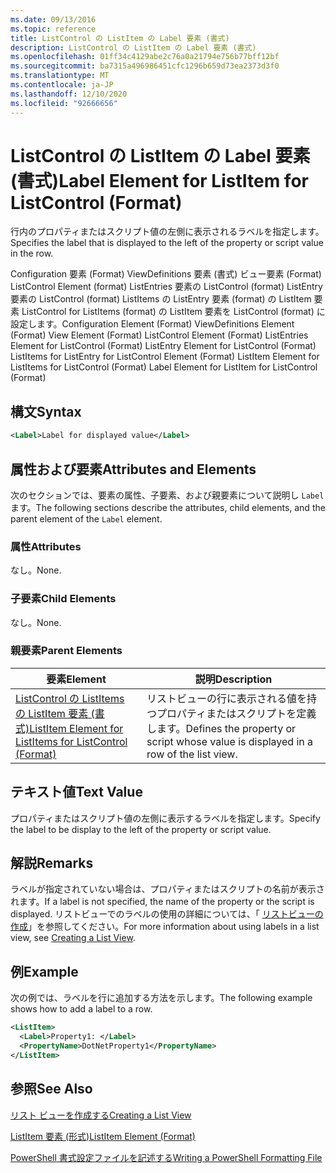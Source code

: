 ```yaml
---
ms.date: 09/13/2016
ms.topic: reference
title: ListControl の ListItem の Label 要素 (書式)
description: ListControl の ListItem の Label 要素 (書式)
ms.openlocfilehash: 01ff34c4129abe2c76a0a21794e756b77bff12bf
ms.sourcegitcommit: ba7315a496986451cfc1296b659d73ea2373d3f0
ms.translationtype: MT
ms.contentlocale: ja-JP
ms.lasthandoff: 12/10/2020
ms.locfileid: "92666656"
---
```

# <a name="label-element-for-listitem-for-listcontrol-format"></a><span data-ttu-id="817cb-103">ListControl の ListItem の Label 要素 (書式)</span><span class="sxs-lookup"><span data-stu-id="817cb-103">Label Element for ListItem for ListControl (Format)</span></span>

<span data-ttu-id="817cb-104">行内のプロパティまたはスクリプト値の左側に表示されるラベルを指定します。</span><span class="sxs-lookup"><span data-stu-id="817cb-104">Specifies the label that is displayed to the left of the property or script value in the row.</span></span>

<span data-ttu-id="817cb-105">Configuration 要素 (Format) ViewDefinitions 要素 (書式) ビュー要素 (Format) ListControl Element (format) ListEntries 要素の ListControl (format) ListEntry 要素の ListControl (format) ListItems の ListEntry 要素 (format) の ListItem 要素 ListControl for ListItems (format) の ListItem 要素を ListControl (format) に設定します。</span><span class="sxs-lookup"><span data-stu-id="817cb-105">Configuration Element (Format) ViewDefinitions Element (Format) View Element (Format) ListControl Element (Format) ListEntries Element for ListControl (Format) ListEntry Element for ListControl (Format) ListItems for ListEntry for ListControl Element (Format) ListItem Element for ListItems for ListControl (Format) Label Element for ListItem for ListControl (Format)</span></span>

## <a name="syntax"></a><span data-ttu-id="817cb-106">構文</span><span class="sxs-lookup"><span data-stu-id="817cb-106">Syntax</span></span>

```xml
<Label>Label for displayed value</Label>
```

## <a name="attributes-and-elements"></a><span data-ttu-id="817cb-107">属性および要素</span><span class="sxs-lookup"><span data-stu-id="817cb-107">Attributes and Elements</span></span>

<span data-ttu-id="817cb-108">次のセクションでは、要素の属性、子要素、および親要素について説明し `Label` ます。</span><span class="sxs-lookup"><span data-stu-id="817cb-108">The following sections describe the attributes, child elements, and the parent element of the `Label` element.</span></span>

### <a name="attributes"></a><span data-ttu-id="817cb-109">属性</span><span class="sxs-lookup"><span data-stu-id="817cb-109">Attributes</span></span>

<span data-ttu-id="817cb-110">なし。</span><span class="sxs-lookup"><span data-stu-id="817cb-110">None.</span></span>

### <a name="child-elements"></a><span data-ttu-id="817cb-111">子要素</span><span class="sxs-lookup"><span data-stu-id="817cb-111">Child Elements</span></span>

<span data-ttu-id="817cb-112">なし。</span><span class="sxs-lookup"><span data-stu-id="817cb-112">None.</span></span>

### <a name="parent-elements"></a><span data-ttu-id="817cb-113">親要素</span><span class="sxs-lookup"><span data-stu-id="817cb-113">Parent Elements</span></span>

|<span data-ttu-id="817cb-114">要素</span><span class="sxs-lookup"><span data-stu-id="817cb-114">Element</span></span>|<span data-ttu-id="817cb-115">説明</span><span class="sxs-lookup"><span data-stu-id="817cb-115">Description</span></span>|
|-------------|-----------------|
|[<span data-ttu-id="817cb-116">ListControl の ListItems の ListItem 要素 (書式)</span><span class="sxs-lookup"><span data-stu-id="817cb-116">ListItem Element for ListItems for ListControl (Format)</span></span>](./listitem-element-for-listitems-for-listcontrol-format.md)|<span data-ttu-id="817cb-117">リストビューの行に表示される値を持つプロパティまたはスクリプトを定義します。</span><span class="sxs-lookup"><span data-stu-id="817cb-117">Defines the property or script whose value is displayed in a row of the list view.</span></span>|

## <a name="text-value"></a><span data-ttu-id="817cb-118">テキスト値</span><span class="sxs-lookup"><span data-stu-id="817cb-118">Text Value</span></span>

<span data-ttu-id="817cb-119">プロパティまたはスクリプト値の左側に表示するラベルを指定します。</span><span class="sxs-lookup"><span data-stu-id="817cb-119">Specify the label to be display to the left of the property or script value.</span></span>

## <a name="remarks"></a><span data-ttu-id="817cb-120">解説</span><span class="sxs-lookup"><span data-stu-id="817cb-120">Remarks</span></span>

<span data-ttu-id="817cb-121">ラベルが指定されていない場合は、プロパティまたはスクリプトの名前が表示されます。</span><span class="sxs-lookup"><span data-stu-id="817cb-121">If a label is not specified, the name of the property or the script is displayed.</span></span> <span data-ttu-id="817cb-122">リストビューでのラベルの使用の詳細については、「 [リストビューの作成](./creating-a-list-view.md)」を参照してください。</span><span class="sxs-lookup"><span data-stu-id="817cb-122">For more information about using labels in a list view, see [Creating a List View](./creating-a-list-view.md).</span></span>

## <a name="example"></a><span data-ttu-id="817cb-123">例</span><span class="sxs-lookup"><span data-stu-id="817cb-123">Example</span></span>

<span data-ttu-id="817cb-124">次の例では、ラベルを行に追加する方法を示します。</span><span class="sxs-lookup"><span data-stu-id="817cb-124">The following example shows how to add a label to a row.</span></span>

```xml
<ListItem>
  <Label>Property1: </Label>
  <PropertyName>DotNetProperty1</PropertyName>
</ListItem>

```

## <a name="see-also"></a><span data-ttu-id="817cb-125">参照</span><span class="sxs-lookup"><span data-stu-id="817cb-125">See Also</span></span>

[<span data-ttu-id="817cb-126">リスト ビューを作成する</span><span class="sxs-lookup"><span data-stu-id="817cb-126">Creating a List View</span></span>](./creating-a-list-view.md)

[<span data-ttu-id="817cb-127">ListItem 要素 (形式)</span><span class="sxs-lookup"><span data-stu-id="817cb-127">ListItem Element (Format)</span></span>](./listitem-element-for-listitems-for-listcontrol-format.md)

[<span data-ttu-id="817cb-128">PowerShell 書式設定ファイルを記述する</span><span class="sxs-lookup"><span data-stu-id="817cb-128">Writing a PowerShell Formatting File</span></span>](./writing-a-powershell-formatting-file.md)
